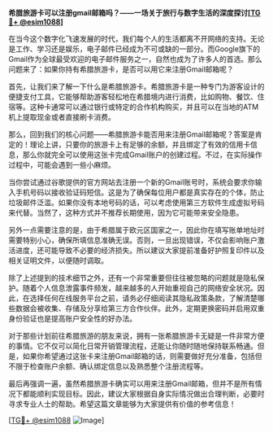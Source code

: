 **希腊旅游卡可以注册gmail邮箱吗？——一场关于旅行与数字生活的深度探讨[[TG💪+ @esim1088](https://t.me/s/esim1088)]**

在当今这个数字化飞速发展的时代，我们每个人的生活都离不开网络的支持。无论是工作、学习还是娱乐，电子邮件已经成为不可或缺的一部分。而Google旗下的Gmail作为全球最受欢迎的电子邮件服务之一，自然也成为了许多人的首选。那么问题来了：如果你持有希腊旅游卡，是否可以用它来注册Gmail邮箱呢？

首先，让我们来了解一下什么是希腊旅游卡。希腊旅游卡是一种专门为游客设计的便捷支付工具，它能够帮助游客轻松地在希腊境内进行消费，比如购物、餐饮、住宿等。这种卡通常可以通过银行或特定的合作机构购买，并且可以在当地的ATM机上提取现金或者直接刷卡消费。

那么，回到我们的核心问题——希腊旅游卡能否用来注册Gmail邮箱呢？答案是肯定的！理论上讲，只要你的旅游卡上有足够的余额，并且绑定了有效的信用卡信息，那么你就完全可以使用这张卡完成Gmail账户的创建过程。不过，在实际操作过程中，可能会遇到一些小麻烦。

当你尝试通过谷歌提供的官方网站去注册一个新的Gmail账号时，系统会要求你输入手机号码以接收验证码短信。这是为了确保每位用户都是真实存在的个体，防止垃圾邮件泛滥。如果你没有本地号码的话，可以考虑使用第三方软件生成虚拟号码来代替。当然了，这种方式并不推荐长期使用，因为它可能带来安全隐患。

另外一点需要注意的是，由于希腊属于欧元区国家之一，因此你在填写账单地址时需要特别小心，确保所填信息准确无误。否则，一旦出现错误，不仅会影响账户激活进度，还可能导致不必要的经济损失。所以建议大家提前准备好护照复印件以及相关证明文件，以便随时调取。

除了上述提到的技术细节之外，还有一个非常重要但往往被忽略的问题就是隐私保护。随着个人信息泄露事件频发，越来越多的人开始重视自己的网络安全状况。因此，在选择任何在线服务平台之前，请务必仔细阅读其隐私政策条款，了解清楚哪些数据会被收集、存储及分享给第三方合作伙伴。此外，定期更换密码并启用双重身份验证也是提高账户安全性的好办法。

对于那些计划前往希腊旅游的朋友来说，拥有一张希腊旅游卡无疑是一件非常方便的事情。它不仅可以简化日常开销管理流程，还能让你随时随地保持联系畅通。但是，如果你希望通过这张卡来注册Gmail邮箱的话，则需要做好充分准备，包括但不限于检查账户余额、确认绑定信息以及熟悉整个注册流程等。

最后再强调一遍，虽然希腊旅游卡确实可以用来注册Gmail邮箱，但并不是所有情况下都能顺利实现目标。因此，建议大家根据自身实际情况做出合理判断，必要时寻求专业人士的帮助。希望这篇文章能够为大家提供有价值的参考信息！

[[TG💪+ @esim1088](https://t.me/s/esim1088) ![Image](https://i.postimg.cc/4NQfJmqS/Snipaste-2025-05-13-00-14-12.png)]